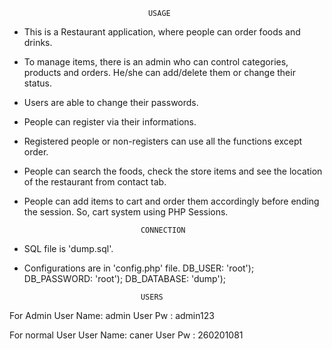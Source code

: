 								   USAGE
								   
- This is a Restaurant application, where people can order foods and drinks.
- To manage items, there is an admin who can control categories, products and orders. He/she can add/delete them or change their status.
- Users are able to change their passwords.
- People can register via their informations.
- Registered people or non-registers can use all the functions except order.
- People can search the foods, check the store items and see the location of the restaurant from contact tab.
- People can add items to cart and order them accordingly before ending the session. So, cart system using PHP Sessions.





								CONNECTION
								
- SQL file is 'dump.sql'.
- Configurations are in 'config.php' file.
    DB_USER: 'root');
    DB_PASSWORD: 'root');
    DB_DATABASE: 'dump');



								USERS
								
For Admin
User Name: admin
User Pw  : admin123

For normal User
User Name: caner
User Pw  : 260201081					